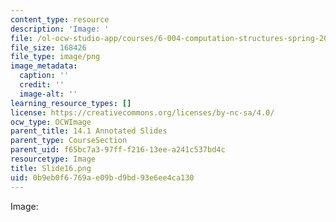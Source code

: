 ```yaml
---
content_type: resource
description: 'Image: '
file: /ol-ocw-studio-app/courses/6-004-computation-structures-spring-2017/0b9eb0f6769ae09bd9bd93e6ee4ca130_Slide16.png
file_size: 168426
file_type: image/png
image_metadata:
  caption: ''
  credit: ''
  image-alt: ''
learning_resource_types: []
license: https://creativecommons.org/licenses/by-nc-sa/4.0/
ocw_type: OCWImage
parent_title: 14.1 Annotated Slides
parent_type: CourseSection
parent_uid: f65bc7a3-97ff-f216-13ee-a241c537bd4c
resourcetype: Image
title: Slide16.png
uid: 0b9eb0f6-769a-e09b-d9bd-93e6ee4ca130
---
```

Image: 